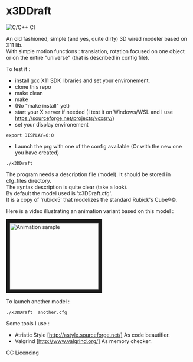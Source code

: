 # x3DDraft
![C/C++ CI](https://github.com/jean-charles-gibier/x3DDraft/workflows/C/C++%20CI/badge.svg)

An old fashioned, simple (and yes, quite dirty)  3D wired modeler based on X11 lib.<br>
With simple motion functions : translation, rotation focused on one object<br>
or on the entire "universe" (that is described in config file).

To test it :
- install gcc X11 SDK libraries and set your environement.
- clone this repo
- make clean
- make
- (No "make install" yet)
- start your X server if needed (I test it on Windows/WSL and I use https://sourceforge.net/projects/vcxsrv/)
- set your display environement

```
export DISPLAY=0:0 
```

- Launch the prg with one of the config available (Or with the new one you have created)<br>
```
./x3DDraft
```

The program needs a description file (model). It should be stored in cfg_files directory.<br>
The syntax description is quite clear (take a look).<br>
By default the model used is 'x3DDraft.cfg'.<br>
It is a copy of 'rubick5' that modelizes the standard Rubick's Cube®©.<br> 

Here is a  video illustrating an animation variant based on this model :

<a href="http://www.youtube.com/watch?feature=player_embedded&v=wyWxlmDuZ6I
" target="_blank"><img src="http://img.youtube.com/vi/wyWxlmDuZ6I/50.jpg" 
alt="Animation sample" width="240" height="180" border="10" /></a>

To launch another model :
```
./x3DDraft  another.cfg
```

Some tools I use :
- Atristic Style [http://astyle.sourceforge.net/] As code beautifier.
- Valgrind  [http://www.valgrind.org/] As memory checker.

CC Licencing
